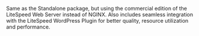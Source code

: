 Same as the Standalone package, but using the commercial edition of the LiteSpeed Web Server instead of NGINX. Also includes seamless integration with the LiteSpeed WordPress Plugin for better quality, resource utilization and performance. 
